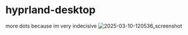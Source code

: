 # hyprland-desktop
more dots because im very indecisive 
![2025-03-10-120536_screenshot](https://github.com/user-attachments/assets/db03061d-252e-47c1-90a1-50c567ef345c)
